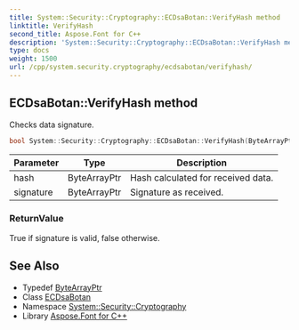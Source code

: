 ```yaml
---
title: System::Security::Cryptography::ECDsaBotan::VerifyHash method
linktitle: VerifyHash
second_title: Aspose.Font for C++
description: 'System::Security::Cryptography::ECDsaBotan::VerifyHash method. Checks data signature in C++.'
type: docs
weight: 1500
url: /cpp/system.security.cryptography/ecdsabotan/verifyhash/
---
```

## ECDsaBotan::VerifyHash method


Checks data signature.

```cpp
bool System::Security::Cryptography::ECDsaBotan::VerifyHash(ByteArrayPtr hash, ByteArrayPtr signature) override
```


| Parameter | Type | Description |
| --- | --- | --- |
| hash | ByteArrayPtr | Hash calculated for received data. |
| signature | ByteArrayPtr | Signature as received. |

### ReturnValue

True if signature is valid, false otherwise.

## See Also

* Typedef [ByteArrayPtr](../../../system/bytearrayptr/)
* Class [ECDsaBotan](../)
* Namespace [System::Security::Cryptography](../../)
* Library [Aspose.Font for C++](../../../)

